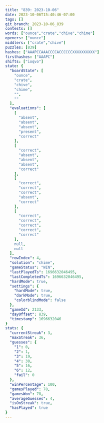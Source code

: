 ```yaml
---
title: "839: 2023-10-06"
date: 2023-10-06T15:40:46-07:00
tags: []
git_branch: 2023-10-06_839
contests: []
words: ["ounce","crate","chive","chime"]
openers: ["ounce"]
middlers: ["crate","chive"]
puzzles: [839]
hashes: ["AAAPCCAAACCCCACCCCCCXXXXXXXXXX"]
firsthashes: ["AAAPC"]
shifts: ["ioqvo"]
state: {
  "boardState": [
    "ounce",
    "crate",
    "chive",
    "chime",
    "",
    ""
  ],
  "evaluations": [
    [
      "absent",
      "absent",
      "absent",
      "present",
      "correct"
    ],
    [
      "correct",
      "absent",
      "absent",
      "absent",
      "correct"
    ],
    [
      "correct",
      "correct",
      "correct",
      "absent",
      "correct"
    ],
    [
      "correct",
      "correct",
      "correct",
      "correct",
      "correct"
    ],
    null,
    null
  ],
  "rowIndex": 4,
  "solution": "chime",
  "gameStatus": "WIN",
  "lastPlayedTs": 1696632046495,
  "lastCompletedTs": 1696632046495,
  "hardMode": true,
  "settings": {
    "hardMode": true,
    "darkMode": true,
    "colorblindMode": false
  },
  "gameId": 2133,
  "dayOffset": 839,
  "timestamp": 1696632046
}
stats: {
  "currentStreak": 3,
  "maxStreak": 36,
  "guesses": {
    "1": 0,
    "2": 1,
    "3": 19,
    "4": 30,
    "5": 16,
    "6": 12,
    "fail": 0
  },
  "winPercentage": 100,
  "gamesPlayed": 78,
  "gamesWon": 78,
  "averageGuesses": 4,
  "isOnStreak": true,
  "hasPlayed": true
}
---
```

<!-- more -->
